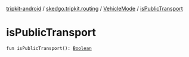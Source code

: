 [tripkit-android](../../index.md) / [skedgo.tripkit.routing](../index.md) / [VehicleMode](index.md) / [isPublicTransport](./is-public-transport.md)

# isPublicTransport

`fun isPublicTransport(): `[`Boolean`](https://kotlinlang.org/api/latest/jvm/stdlib/kotlin/-boolean/index.html)